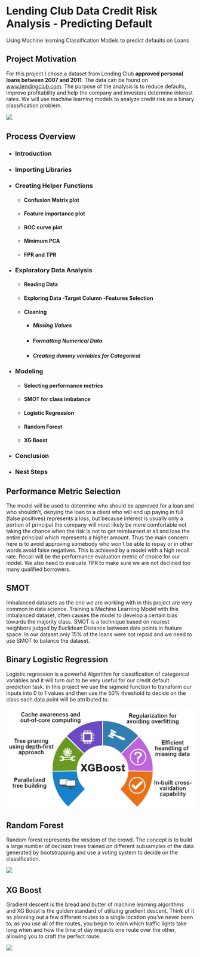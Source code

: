 # Lending Club Data Credit Risk Analysis - Predicting Default
Using Machine learning Classification Models to predict defaults on Loans

## Project Motivation

For this project I chose a dataset from Lending Club **approved personal loans between 2007 and 2011**. The data can be found on www.lendingclub.com. The purpose of the analysis is to reduce defaults, improve profitability and help the company and investors determine interest rates. We will use machine learning models to analyze credit risk as a binary classification problem.

![](https://theme.zdassets.com/theme_assets/680652/3abc1fe11ed0a385b1298f0a1e44a7d7d5f78fc1.png)

## Process Overview

- ###	**Introduction**

- ###	**Importing Libraries**
- ###	**Creating Helper Functions**

    - #### Confusion Matrix plot
    - #### Feature importance plot
    - #### ROC curve plot
    - #### Minimum PCA
    - #### FPR and TPR
 
- ###	**Exploratory Data Analysis**

    - #### Reading Data
    - #### Exploring Data -Target Column -Features Selection
    - #### Cleaning
        - ##### Missing Values
        - ##### Formatting Numerical Data
        - ##### Creating dummy variables for Categorical
        
- ###	**Modeling**

    - #### Selecting performance metrics
    - #### SMOT for class imbalance
    - #### Logistic Regression
    - #### Random Forest  
    - #### XG Boost
    
- ###	**Conclusion**
- ###	**Nest Steps**

## Performance Metric Selection

The model will be used to determine who should be approved for a loan and who shouldn’t, denying the loan to a client who will end up paying in full (false positives) represents a loss, but because interest is usually only a portion of principal the company will most likely be more comfortable not taking the chance when the risk is not to get reimbursed at all and lose the entire principal which represents a higher amount. Thus the main concern here is to avoid approving somebody who won't be able to repay or in other words avoid false negatives. This is achieved by a model with a high recall rate. Recall will be the performance evaluation metric of choice for our model. We also need to evaluate TPR to make sure we are not declined too many qualified borrowers.

## SMOT 

Imbalanced datasets as the one we are working with in this project are very common in data science. Training a Machine Learning Model with this imbalanced dataset, often causes the model to develop a certain bias towards the majority class. SMOT is a technique based on nearest neighbors judged by Euclidean Distance between data points in feature space. In our dataset only 15% of the loans were not repaid and we need to use SMOT to balance the dataset.

## Binary Logistic Regression

Logistic regression is a powerful Algorithm for classification of categorical variables and it will turn out to be very useful for our credit default prediction task. In this project we use the sigmoid function to transform our inputs into 0 to 1 values and then use the 50% threshold to decide on the class each data point will be attributed to. 

![](img/XGboost.png)

## Random Forest  

Random forest represents the wisdom of the crowd. The concept is to build a large number of decision trees trained on different subsamples of the data generated by bootstrapping and use a voting system to decide on the classification.

![](https://capstone-project-bucket-niko.s3.amazonaws.com/notebooks/random+forest.png)

## XG Boost

Gradient descent is the bread and butter of machine learning algorithms and XG Boost is the golden standard of utilizing gradient descent. Think of it as planning out a few different routes to a single location you’ve never been to; as you use all of the routes, you begin to learn which traffic lights take long when and how the time of day impacts one route over the other, allowing you to craft the perfect route.

![](https://capstone-project-bucket-niko.s3.amazonaws.com/notebooks/XGboost.png)
